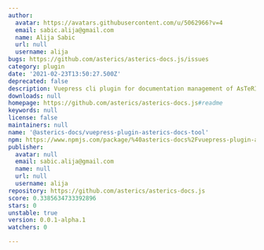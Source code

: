 ```yaml
---
author:
  avatar: https://avatars.githubusercontent.com/u/5062966?v=4
  email: sabic.alija@gmail.com
  name: Alija Sabic
  url: null
  username: alija
bugs: https://github.com/asterics/asterics-docs.js/issues
category: plugin
date: '2021-02-23T13:50:27.500Z'
deprecated: false
description: Vuepress cli plugin for documentation management of AsTeRICS
downloads: null
homepage: https://github.com/asterics/asterics-docs.js#readme
keywords: null
license: false
maintainers: null
name: '@asterics-docs/vuepress-plugin-asterics-docs-tool'
npm: https://www.npmjs.com/package/%40asterics-docs%2Fvuepress-plugin-asterics-docs-tool
publisher:
  avatar: null
  email: sabic.alija@gmail.com
  name: null
  url: null
  username: alija
repository: https://github.com/asterics/asterics-docs.js
score: 0.3385634733392896
stars: 0
unstable: true
version: 0.0.1-alpha.1
watchers: 0

---
```


